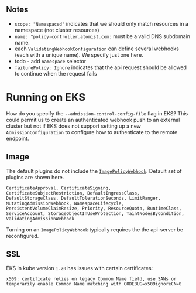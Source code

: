 ## Notes

* `scope: "Namespaced"` indicates that we should only match resources in a namespace (not cluster resources)
* `name: "policy-controller.atomist.com:` must be a valid DNS subdomain name.
* each `ValidatingWebhookConfiguration` can define several webhooks (each with a unique name).  We specify just one here.
* todo - add `namespace` selector
* `failurePolicy: Ignore` indicates that the api request should be allowed to continue when the request fails

# Running on EKS

How do you specify the `--admission-control-config-file` flag in EKS?  This could permit us to create an authenticated webhook push to an external cluster but not if EKS does not support setting up a new `AdmissionConfiguration` to configure how to authenticate to the remote endpoint.

[authenticating-admission-webhook]: https://kubernetes.io/docs/reference/access-authn-authz/extensible-admission-controllers/#authenticate-apiservers

## Image

The default plugins do not include the [`ImagePolicyWebhook`](https://kubernetes.io/docs/reference/access-authn-authz/admission-controllers/#imagepolicywebhook).  Default set of plugins are shown here.

```
CertificateApproval, CertificateSigning, CertificateSubjectRestriction, DefaultIngressClass, DefaultStorageClass, DefaultTolerationSeconds, LimitRanger, MutatingAdmissionWebhook, NamespaceLifecycle, PersistentVolumeClaimResize, Priority, ResourceQuota, RuntimeClass, ServiceAccount, StorageObjectInUseProtection, TaintNodesByCondition, ValidatingAdmissionWebhook
```

Turning on an `ImagePolicyWebhook` typically requires the the api-server be reconfigured.

## SSL

EKS in kube version `1.20` has issues with certain certificates:

```
x509: certificate relies on legacy Common Name field, use SANs or temporarily enable Common Name matching with GODEBUG=x509ignoreCN=0
```

[dynamic-admission-control]: https://kubernetes.io/docs/reference/access-authn-authz/extensible-admission-controllers/
[image-policy-webhook]: https://kubernetes.io/docs/reference/access-authn-authz/admission-controllers/#imagepolicywebhook

